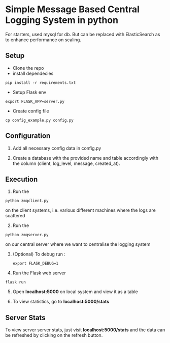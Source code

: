 # Simple Message Based Central Logging System in python


For starters, used mysql for db. But can be replaced with ElasticSearch as to enhance performance on scaling.


## Setup

 - Clone the repo
 - install dependecies 
 ```
 pip install -r requirements.txt
 ```
 - Setup Flask env
 ```
 export FLASK_APP=server.py
 ```
 - Create config file
 ```
 cp config_example.py config.py
 ```


## Configuration

1. Add all necessary config data in config.py 

2. Create a database with the provided name and table accordingly with the column (client, log_level, message, created_at).


## Execution

1. Run the
```
python zmqclient.py
```
on the client systems, i.e. various different machines where the logs are scattered

2. Run the 
```
python zmqserver.py
```
on our central server where we want to centralise the logging system

3. (Optional) To debug run : 
   ```
   export FLASK_DEBUG=1
    ```

4. Run the Flask web server
```
flask run
```

5. Open **localhost:5000** on local system and view it as a table

6. To view statistics, go to **localhost:5000/stats**


## Server Stats

To view server server stats, just visit **localhost:5000/stats** and the data can be refreshed by clicking on the refresh button.

